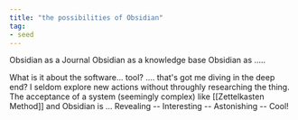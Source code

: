 ```yaml
---
title: "the possibilities of Obsidian"
tag: 
- seed
---
```


Obsidian as a Journal
Obsidian as a knowledge base
Obsidian as .....

What is it about the software... tool? .... that's got me diving in the deep end? 
I seldom explore new actions without throughly researching the thing. 
The acceptance of a system (seemingly complex) like [[Zettelkasten Method]] and Obsidian is ...
	Revealing -- Interesting -- Astonishing -- Cool! 


